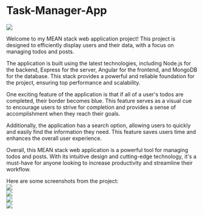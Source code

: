 # Task-Manager-App
 <img src="https://user-images.githubusercontent.com/129841851/230585486-16aaff39-b1d2-47ab-b53e-668cdbfea73a.png"><br/>
 
Welcome to my MEAN stack web application project!
This project is designed to efficiently display users and their data, with a focus on managing todos and posts.

The application is built using the latest technologies, including Node.js for the backend, Express for the server, Angular for the frontend, and MongoDB for the database.
This stack provides a powerful and reliable foundation for the project, ensuring top performance and scalability.

One exciting feature of the application is that if all of a user's todos are completed, their border becomes blue.
This feature serves as a visual cue to encourage users to strive for completion and provides a sense of accomplishment when they reach their goals.

Additionally, the application has a search option, allowing users to quickly and easily find the information they need. This feature saves users time and enhances the overall user experience.

Overall, this MEAN stack web application is a powerful tool for managing todos and posts. With its intuitive design and cutting-edge technology, it's a must-have for anyone looking to increase productivity and streamline their workflow.

Here are some screenshots from the project: <br/>
<img src="https://user-images.githubusercontent.com/129841851/230610275-0f5db793-4bef-4725-ac6b-511ac6f9524d.png"><br/>
<img src="https://user-images.githubusercontent.com/129841851/230613126-98612ee1-c865-4145-b681-e6d7a7a67d1f.png"><br/>
<img src="https://user-images.githubusercontent.com/129841851/230613359-aed962e1-de25-4010-9f56-5bee655af3ee.png"><br/>
<img src="https://user-images.githubusercontent.com/129841851/230613938-d752ed33-8539-43a0-8705-45548c2178bf.png"><br/>




